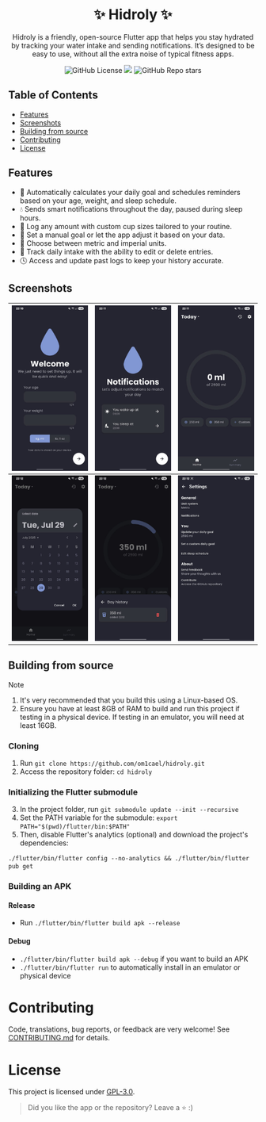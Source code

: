 <h1 align="center">✨ Hidroly ✨</h1>
<p align="center">
Hidroly is a friendly, open-source Flutter app that helps you stay hydrated by tracking your water intake and sending notifications. It’s designed to be easy to use, without all the extra noise of typical fitness apps.
</p>
<div align="center">
  <img alt="GitHub License" src="https://img.shields.io/github/license/om1cael/hidroly">
  <img src="https://img.shields.io/github/downloads/om1cael/hidroly/total">
  <img alt="GitHub Repo stars" src="https://img.shields.io/github/stars/om1cael/hidroly">
</div>

## Table of Contents
- [Features](#features)
- [Screenshots](#screenshots)
- [Building from source](#building-from-source)
- [Contributing](#contributing)
- [License](#license)

## Features
* 🧠 Automatically calculates your daily goal and schedules reminders based on your age, weight, and sleep schedule.
* 💧 Sends smart notifications throughout the day, paused during sleep hours.
* 🥤 Log any amount with custom cup sizes tailored to your routine.
* 🎯 Set a manual goal or let the app adjust it based on your data.
* 📏 Choose between metric and imperial units.
* 📅 Track daily intake with the ability to edit or delete entries.
* 🕓 Access and update past logs to keep your history accurate.

## Screenshots

| <img src="./metadata/en-US/images/phoneScreenshots/1.jpeg" alt="Setup Page" />        | <img src="./metadata/en-US/images/phoneScreenshots/2.jpeg" alt="Notifications Setup" />     | <img src="./metadata/en-US/images/phoneScreenshots/3.jpeg" alt="Home Page" />        |
|----------------------------------------------------------------------------------------|----------------------------------------------------------------------------------------------|----------------------------------------------------------------------------------------|
| <img src="./metadata/en-US/images/phoneScreenshots/4.jpeg" alt="Day Selection" />      | <img src="./metadata/en-US/images/phoneScreenshots/5.jpeg" alt="Day history view" />        | <img src="./metadata/en-US/images/phoneScreenshots/6.jpeg" alt="Settings Page" />     |


## Building from source

> [!NOTE]
> 1. It's very recommended that you build this using a Linux-based OS.
> 2. Ensure you have at least 8GB of RAM to build and run this project if testing in a physical device. If testing in an emulator, you will need at least 16GB.

### Cloning
1. Run `git clone https://github.com/om1cael/hidroly.git`
2. Access the repository folder: `cd hidroly` 

### Initializing the Flutter submodule
3. In the project folder, run `git submodule update --init --recursive`
4. Set the PATH variable for the submodule: `export PATH="$(pwd)/flutter/bin:$PATH"`
5. Then, disable Flutter's analytics (optional) and download the project's dependencies:
```
./flutter/bin/flutter config --no-analytics && ./flutter/bin/flutter pub get
```

### Building an APK

#### Release
* Run `./flutter/bin/flutter build apk --release`

#### Debug
* `./flutter/bin/flutter build apk --debug` if you want to build an APK
* `./flutter/bin/flutter run` to automatically install in an emulator or physical device

# Contributing
Code, translations, bug reports, or feedback are very welcome! See [CONTRIBUTING.md](CONTRIBUTING.md) for details.

# License
This project is licensed under [GPL-3.0](https://github.com/om1cael/Hidroly/blob/main/LICENSE).

> Did you like the app or the repository? Leave a ⭐ :)
